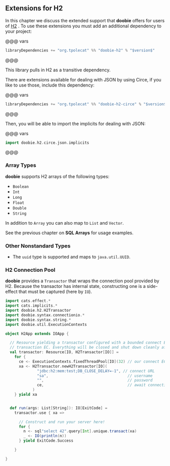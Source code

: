 ## Extensions for H2

In this chapter we discuss the extended support that **doobie** offers for users of [H2](http://www.h2database.com/html/main.html) . To use these extensions you must add an additional dependency to your project:

@@@ vars
```scala
libraryDependencies += "org.tpolecat" %% "doobie-h2" % "$version$"
```
@@@

This library pulls in H2 as a transitive dependency.

There are extensions available for dealing with JSON by using Circe, if you like to use those, include this dependency:

@@@ vars

```scala
libraryDependencies += "org.tpolecat" %% "doobie-h2-circe" % "$version$"
```

@@@

Then, you will be able to import the implicits for dealing with JSON:

@@@ vars

```scala
import doobie.h2.circe.json.implicits
```

@@@

### Array Types

**doobie** supports H2 arrays of the following types:

- `Boolean`
- `Int`
- `Long`
- `Float`
- `Double`
- `String`

In addition to `Array` you can also map to `List` and `Vector`.

See the previous chapter on **SQL Arrays** for usage examples.

### Other Nonstandard Types

- The `uuid` type is supported and maps to `java.util.UUID`.

### H2 Connection Pool

**doobie** provides a `Transactor` that wraps the connection pool provided by H2. Because the transactor has internal state, constructing one is a side-effect that must be captured (here by `IO`).

```scala mdoc:silent:reset
import cats.effect.*
import cats.implicits.*
import doobie.h2.H2Transactor
import doobie.syntax.connectionio.*
import doobie.syntax.string.*
import doobie.util.ExecutionContexts

object H2App extends IOApp {

  // Resource yielding a transactor configured with a bounded connect EC and an unbounded
  // transaction EC. Everything will be closed and shut down cleanly after use.
  val transactor: Resource[IO, H2Transactor[IO]] =
    for {
      ce <- ExecutionContexts.fixedThreadPool[IO](32) // our connect EC
      xa <- H2Transactor.newH2Transactor[IO](
              "jdbc:h2:mem:test;DB_CLOSE_DELAY=-1", // connect URL
              "sa",                                   // username
              "",                                     // password
              ce,                                     // await connection here
            )
    } yield xa


  def run(args: List[String]): IO[ExitCode] =
    transactor.use { xa =>

      // Construct and run your server here!
      for {
        n <- sql"select 42".query[Int].unique.transact(xa)
        _ <- IO(println(n))
      } yield ExitCode.Success

    }

}
```
